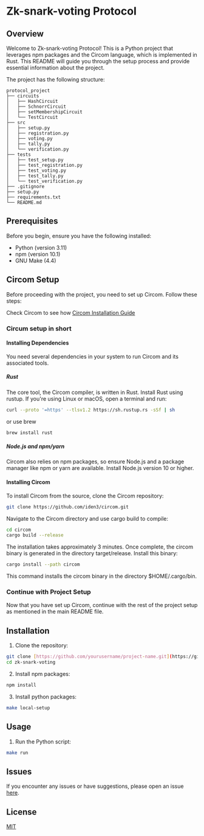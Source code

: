 # Zk-snark-voting Protocol

## Overview

Welcome to Zk-snark-voting Protocol! This is a Python project that leverages npm packages and the Circom language, which is implemented in Rust. This README will guide you through the setup process and provide essential information about the project.

The project has the following structure:

```
protocol_project
├── circuits
│   ├── HashCircuit
│   ├── SchnorrCircuit
│   ├── setMembershipCircuit
│   └── TestCircuit
├── src
│   ├── setup.py
│   ├── registration.py
│   ├── voting.py
│   ├── tally.py
│   └── verification.py
├── tests
│   ├── test_setup.py
│   ├── test_registration.py
│   ├── test_voting.py
│   ├── test_tally.py
│   └── test_verification.py
├── .gitignore
├── setup.py
├── requirements.txt
└── README.md
```

## Prerequisites

Before you begin, ensure you have the following installed:

- Python (version 3.11)
- npm (version 10.1)
- GNU Make (4.4)

## Circom Setup

Before proceeding with the project, you need to set up Circom. Follow these steps:

Check Circom to see how [Circom Installation Guide]([https://docs.circom.io/getting-started/installation/](https://docs.circom.io/getting-started/installation/))

### Circum setup in short
#### Installing Dependencies

You need several dependencies in your system to run Circom and its associated tools.

##### Rust

The core tool, the Circom compiler, is written in Rust. Install Rust using rustup. If you're using Linux or macOS, open a terminal and run:

```bash
curl --proto '=https' --tlsv1.2 https://sh.rustup.rs -sSf | sh
```
or use brew
```bash
brew install rust
```

##### Node.js and npm/yarn

Circom also relies on npm packages, so ensure Node.js and a package manager like npm or yarn are available. Install Node.js version 10 or higher.

#### Installing Circom

To install Circom from the source, clone the Circom repository:

```bash
git clone https://github.com/iden3/circom.git
```

Navigate to the Circom directory and use cargo build to compile:

```bash
cd circom
cargo build --release
```

The installation takes approximately 3 minutes. Once complete, the circom binary is generated in the directory target/release. Install this binary:

```bash
cargo install --path circom
```

This command installs the circom binary in the directory $HOME/.cargo/bin.

### Continue with Project Setup

Now that you have set up Circom, continue with the rest of the project setup as mentioned in the main README file.

## Installation

1. Clone the repository:

```bash
git clone [https://github.com/yourusername/project-name.git](https://github.com/BjernoFolkvardsenDev/zk-snark-voting.git)
cd zk-snark-voting
```

2. Install npm packages:

```bash
npm install
```

3. Install python packages:

```bash
make local-setup
```

## Usage

1. Run the Python script:

```bash
make run
```

## Issues

If you encounter any issues or have suggestions, please open an issue [here](https://github.com/BjernoFolkvardsenDev/zk-snark-voting/issues).

## License

[MIT](https://choosealicense.com/licenses/mit/)
